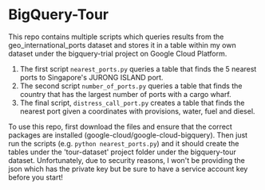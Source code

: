 # BigQuery-Tour

This repo contains multiple scripts which queries results from the geo_international_ports dataset and stores it in a table within my own dataset under the bigquery-trial project on Google Cloud Platform.

1. The first script `nearest_ports.py` queries a table that finds the 5 nearest ports to Singapore's JURONG ISLAND port.
2. The second script `number_of_ports.py` queries a table that finds the country that has the largest number of ports with a cargo wharf.
3. The final script, `distress_call_port.py` creates a table that finds the nearest port given a coordinates with provisions, water, fuel and diesel.

To use this repo, first download the files and ensure that the correct packages are installed (google-cloud/google-cloud-bigquery). Then just run the scripts (e.g. `python nearest_ports.py`) and it should create the tables under the 'tour-dataset' project folder under the bigquery-tour dataset. Unfortunately, due to security reasons, I won't be providing the json which has the private key but be sure to have a service account key before you start!
